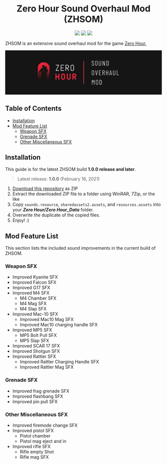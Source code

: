 <h1 align="center">Zero Hour Sound Overhaul Mod (ZHSOM) </h1>
<p align="center">
  <img src="https://img.shields.io/badge/MAINTAINED-YES-green?style=for-the-badge">
  <img src="https://img.shields.io/badge/LICENSE-MIT-blue?style=for-the-badge">
  <img src="https://img.shields.io/github/issues/VaughnValle/zhsom?style=for-the-badge">
   
  ZHSOM is an extensive sound overhaul mod for the game [Zero Hour.](https://store.steampowered.com/app/1359090/Zero_Hour)
</p>

[![ZHSOM](https://raw.githubusercontent.com/VaughnValle/demo/master/zhsom_header.png "ZHSOM Header")](https://store.steampowered.com/app/1359090/Zero_Hour)

## Table of Contents 
- [Installation](#installation)
- [Mod Feature List](#mod-feature-list)
  - [Weapon SFX](#weapon-sfx)
  - [Grenade SFX](#grenade-sfx)
  - [Other Miscellaneous SFX](#other-miscellaneous-sfx)

## Installation

This guide is for the latest ZHSOM build **1.0.0 release and later**.

> Latest release: **1.0.0** (February 16, 2021)

1. [Download this repository](https://gitlab.com/VaughnValle/zhsom/-/archive/main/zhsom-main.zip) as ZIP 
2. Extract the downloaded ZIP file to a folder using WinRAR, 7Zip, or the like
3. Copy `sounds.resource`, `sharedassets2.assets`, and `resources.assets` into your ***Zero Hour/Zero Hour_Data*** folder.
4. Overwrite the duplicate of the copied files.
5. Enjoy! :)

## Mod Feature List

This section lists the included sound improvements in the current build of ZHSOM.

### Weapon SFX

- Improved Kyanite SFX
- Improved Falcon SFX
- Improved G17 SFX
- Improved M4 SFX
  - M4 Chamber SFX
  - M4 Mag SFX
  - M4 Slap SFX
- Improved Mac-10 SFX
  - Improved Mac10 Mag SFX
  - Improved Mac10 charging handle SFX
- Improved MP5 SFX
  - MP5 Bolt Pull SFX
  - MP5 Slap SFX
- Improved SCAR 17 SFX
- Improved Shotgun SFX
- Improved Rattler SFX
  - Improved Rattler Charging Handle SFX
  - Improved Rattler Mag SFX

### Grenade SFX
- Improved frag grenade SFX
- Improved flashbang SFX
- Improved pin pull SFX

### Other Miscellaneous SFX
- Improved firemode change SFX
- Improved pistol SFX
  - Pistol chamber
  - Pistol mag eject and in
- Improved rifle SFX
  - Rifle empty Shot
  - Rifle mag SFX

